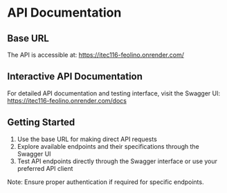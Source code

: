 # API Documentation

## Base URL
The API is accessible at:
https://itec116-feolino.onrender.com/

## Interactive API Documentation
For detailed API documentation and testing interface, visit the Swagger UI:
https://itec116-feolino.onrender.com/docs

## Getting Started
1. Use the base URL for making direct API requests
2. Explore available endpoints and their specifications through the Swagger UI
3. Test API endpoints directly through the Swagger interface or use your preferred API client

Note: Ensure proper authentication if required for specific endpoints.